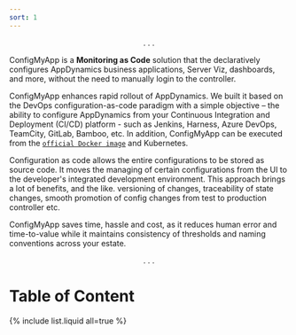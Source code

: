 ```yaml
---
sort: 1
---
```


<center>. . .</center>

ConfigMyApp is a <b>Monitoring as Code</b> solution that the declaratively configures AppDynamics business applications, Server Viz, dashboards, and more, without the need to manually login to the controller. 

ConfigMyApp enhances rapid rollout of AppDynamics. We built it based on the DevOps configuration-as-code paradigm with a simple objective – the ability to configure AppDynamics from your Continuous Integration and Deployment (CI/CD) platform - such as Jenkins, Harness, Azure DevOps, TeamCity, GitLab, Bamboo, etc. In addition, ConfigMyApp can be executed from the <a href="https://appdynamics.github.io/ConfigMyApp/integrations/2-docker.html">`official Docker image`</a> and Kubernetes. 

Configuration as code allows the entire configurations to be stored as source code.  It moves the managing of certain configurations from the UI to the developer's integrated development environment. This approach brings a lot of benefits, and the like. versioning of changes, traceability of state changes, smooth promotion of config changes from test to production controller etc. 

ConfigMyApp saves time, hassle and cost, as it reduces human error and time-to-value while it maintains consistency of thresholds and naming conventions across your estate.  

<center>. . .</center>

# Table of Content

{% include list.liquid all=true %}
